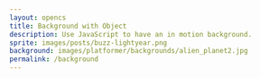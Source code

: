 ```yaml
---
layout: opencs
title: Background with Object
description: Use JavaScript to have an in motion background.
sprite: images/posts/buzz-lightyear.png
background: images/platformer/backgrounds/alien_planet2.jpg
permalink: /background
---
```


<!-- Canvas element where the game world will be drawn -->
<canvas id="world"></canvas>

<script>
  // Get the canvas element and its 2D drawing context
  const canvas = document.getElementById("world");
  const ctx = canvas.getContext('2d');

  // Create Image objects for background and player sprite
  const backgroundImg = new Image();
  const spriteImg = new Image();

  // Set the source paths for images from the page frontmatter
  backgroundImg.src = '{{page.background}}';
  spriteImg.src = '{{page.sprite}}';

  // Counter to track when both images are fully loaded
  let imagesLoaded = 0;

  // Increment counter when background image loads, then attempt to start the game
  backgroundImg.onload = function() {
    imagesLoaded++;
    startGameWorld();
  };

  // Increment counter when sprite image loads, then attempt to start the game
  spriteImg.onload = function() {
    imagesLoaded++;
    startGameWorld();
  };

  // Starts the game only after both images are loaded
  function startGameWorld() {
    if (imagesLoaded < 2) return; // Wait until both images are ready

    // Base class for all drawable/movable objects in the game
    class GameObject {
      constructor(image, width, height, x = 0, y = 0, speedRatio = 0) {
        this.image = image;       // Image to draw
        this.width = width;       // Width of object
        this.height = height;     // Height of object
        this.x = x;               // X position
        this.y = y;               // Y position
        this.speedRatio = speedRatio; // Relative speed for scrolling/background movement
        this.speed = GameWorld.gameSpeed * this.speedRatio; // Actual speed based on game speed
      }

      // Default update method (to be overridden)
      update() {}

      // Draw the object on the canvas
      draw(ctx) {
        ctx.drawImage(this.image, this.x, this.y, this.width, this.height);
      }
    }

    // Background class extends GameObject for scrolling effect
    class Background extends GameObject {
      constructor(image, gameWorld) {
        // Fill the canvas completely
        super(image, gameWorld.width, gameWorld.height, 0, 0, 0.1);
      }

      // Update background X position for scrolling
      update() {
        this.x = (this.x - this.speed) % this.width;
      }

      // Draw two copies of the background side by side to create a continuous loop
      draw(ctx) {
        ctx.drawImage(this.image, this.x, this.y, this.width, this.height);
        ctx.drawImage(this.image, this.x + this.width, this.y, this.width, this.height);
      }
    }

    // Player class extends GameObject and has floating motion
    class Player extends GameObject {
      constructor(image, gameWorld) {
        // Scale player to half its original image size
        const width = image.naturalWidth / 2;
        const height = image.naturalHeight / 2;
        const x = (gameWorld.width - width) / 2; // Center horizontally
        const y = (gameWorld.height - height) / 2; // Center vertically
        super(image, width, height, x, y);

        this.baseY = y;  // Base vertical position for floating effect
        this.frame = 0;  // Frame counter for sine wave animation
      }

      // Update player's vertical position using sine wave for smooth floating
      update() {
        this.y = this.baseY + Math.sin(this.frame * 0.05) * 20; // 20px amplitude
        this.frame++;
      }
    }

    // Main game world class
    class GameWorld {
      static gameSpeed = 5; // Base speed for scrolling objects

      constructor(backgroundImg, spriteImg) {
        // Setup canvas dimensions
        this.canvas = document.getElementById("world");
        this.ctx = this.canvas.getContext('2d');
        this.width = window.innerWidth;
        this.height = window.innerHeight;
        this.canvas.width = this.width;
        this.canvas.height = this.height;

        // Style canvas to fill screen
        this.canvas.style.width = `${this.width}px`;
        this.canvas.style.height = `${this.height}px`;
        this.canvas.style.position = 'absolute';
        this.canvas.style.left = `0px`;
        this.canvas.style.top = `${(window.innerHeight - this.height) / 2}px`;

        // Initialize game objects
        this.gameObjects = [
          new Background(backgroundImg, this), // scrolling background
          new Player(spriteImg, this)          // floating player sprite
        ];
      }

      // Main game loop, called every frame
      gameLoop() {
        this.ctx.clearRect(0, 0, this.width, this.height); // Clear canvas

        // Update and draw each object
        for (const obj of this.gameObjects) {
          obj.update();
          obj.draw(this.ctx);
        }

        // Request next frame
        requestAnimationFrame(this.gameLoop.bind(this));
      }

      // Start the game loop
      start() {
        this.gameLoop();
      }
    }

    // Create a new game world instance and start the loop
    const world = new GameWorld(backgroundImg, spriteImg);
    world.start();
  }
</script>
